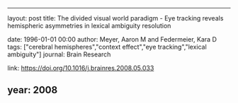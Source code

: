 ---
layout: post
title: The divided visual world paradigm - Eye tracking reveals hemispheric asymmetries in lexical ambiguity resolution

date: 1996-01-01 00:00
author: Meyer, Aaron M and Federmeier, Kara D
tags: ["cerebral hemispheres","context effect","eye tracking","lexical ambiguity"]
journal: Brain Research

link: https://doi.org/10.1016/j.brainres.2008.05.033

year: 2008
-----